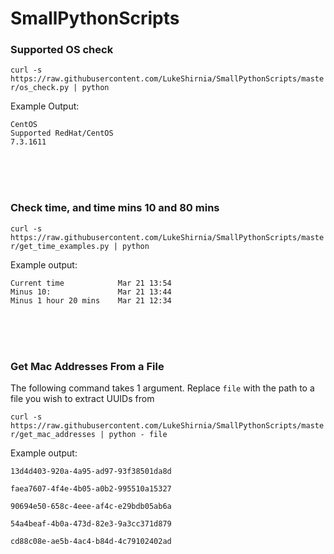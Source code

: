 # SmallPythonScripts



### Supported OS check


`curl -s https://raw.githubusercontent.com/LukeShirnia/SmallPythonScripts/master/os_check.py | python`


Example Output:
```
CentOS
Supported RedHat/CentOS
7.3.1611
```
<br />

<br />

<br />

### Check time, and time mins 10 and 80 mins

`curl -s https://raw.githubusercontent.com/LukeShirnia/SmallPythonScripts/master/get_time_examples.py | python`


Example output:

```
Current time            Mar 21 13:54
Minus 10:               Mar 21 13:44
Minus 1 hour 20 mins    Mar 21 12:34
```
<br />

<br />

<br />

### Get Mac Addresses From a File

The following command takes 1 argument. Replace `file` with the path to a file you wish to extract UUIDs from

`curl -s https://raw.githubusercontent.com/LukeShirnia/SmallPythonScripts/master/get_mac_addresses | python - file`

Example output:

```
13d4d403-920a-4a95-ad97-93f38501da8d

faea7607-4f4e-4b05-a0b2-995510a15327

90694e50-658c-4eee-af4c-e29bdb05ab6a

54a4beaf-4b0a-473d-82e3-9a3cc371d879

cd88c08e-ae5b-4ac4-b84d-4c79102402ad
```
